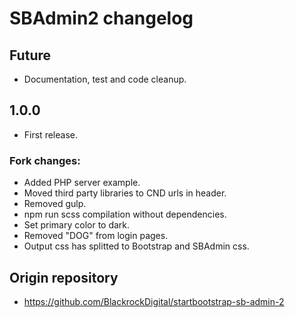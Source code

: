 # SBAdmin2 changelog

## Future
* Documentation, test and code cleanup.

## 1.0.0
* First release.

### Fork changes:

* Added PHP server example.
* Moved third party libraries to CND urls in header.
* Removed gulp.
* npm run scss compilation without dependencies.
* Set primary color to dark.
* Removed "DOG" from login pages.
* Output css has splitted to Bootstrap and SBAdmin css.

## Origin repository
* https://github.com/BlackrockDigital/startbootstrap-sb-admin-2
